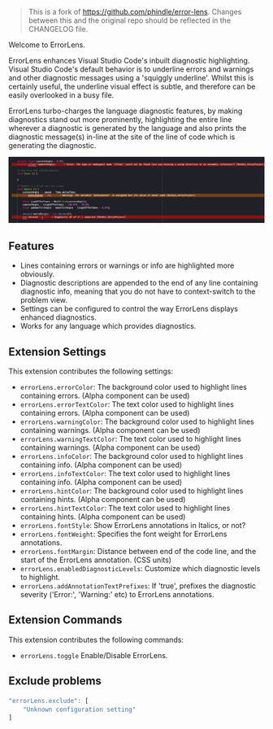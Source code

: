 > This is a fork of https://github.com/phindle/error-lens. Changes between this and the original repo should be reflected in the CHANGELOG file.

Welcome to ErrorLens.

ErrorLens enhances Visual Studio Code's inbuilt diagnostic highlighting. Visual Studio Code's default behavior is to
underline errors and warnings and other diagnostic messages using a 'squiggly underline'. Whilst this is certainly
useful, the underline visual effect is subtle, and therefore can be easily overlooked in a busy file.

ErrorLens turbo-charges the language diagnostic features, by making diagnostics stand out more prominently, highlighting
the entire line wherever a diagnostic is generated by the language and also prints the diagnostic message(s) in-line at
the site of the line of code which is generating the diagnostic.

![ErrorLens example](img/demo.png)

## Features

* Lines containing errors or warnings or info are highlighted more obviously.
* Diagnostic descriptions are appended to the end of any line containing diagnostic info, meaning that you do not have to context-switch to the problem view.
* Settings can be configured to control the way ErrorLens displays enhanced diagnostics.
* Works for any language which provides diagnostics.

## Extension Settings

This extension contributes the following settings:

* `errorLens.errorColor`: The background color used to highlight lines containing errors. (Alpha component can be used)
* `errorLens.errorTextColor`: The text color used to highlight lines containing errors. (Alpha component can be used)
* `errorLens.warningColor`: The background color used to highlight lines containing warnings. (Alpha component can be used)
* `errorLens.warningTextColor`: The text color used to highlight lines containing warnings. (Alpha component can be used)
* `errorLens.infoColor`: The background color used to highlight lines containing info. (Alpha component can be used)
* `errorLens.infoTextColor`: The text color used to highlight lines containing info. (Alpha component can be used)
* `errorLens.hintColor`: The background color used to highlight lines containing hints. (Alpha component can be used)
* `errorLens.hintTextColor`: The text color used to highlight lines containing hints. (Alpha component can be used)
* `errorLens.fontStyle`: Show ErrorLens annotations in Italics, or not?
* `errorLens.fontWeight`: Specifies the font weight for ErrorLens annotations.
* `errorLens.fontMargin`: Distance between end of the code line, and the start of the ErrorLens annotation. (CSS units)
* `errorLens.enabledDiagnosticLevels`: Customize which diagnostic levels to highlight.
* `errorLens.addAnnotationTextPrefixes`: If 'true', prefixes the diagnostic severity ('Error:', 'Warning:' etc) to ErrorLens annotations.

## Extension Commands

This extension contributes the following commands:

* `errorLens.toggle` Enable/Disable ErrorLens.

## Exclude problems

```javascript
"errorLens.exclude": [
    "Unknown configuration setting"
]
```

